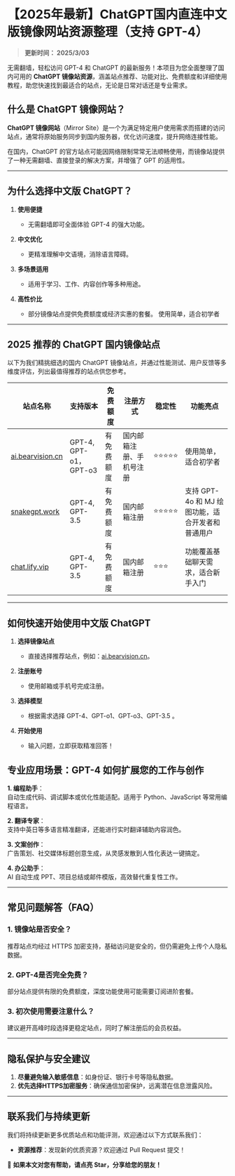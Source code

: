 # 【2025年最新】ChatGPT国内直连中文版镜像网站资源整理（支持 GPT-4）
 
> **更新时间： 2025/3/03**         

无需翻墙，轻松访问 GPT-4 和 ChatGPT 的最新服务！本项目为您全面整理了国内可用的 **ChatGPT 镜像站资源**，涵盖站点推荐、功能对比、免费额度和详细使用教程，助您快速找到最适合的站点，无论是日常对话还是专业需求。

## **什么是 ChatGPT 镜像网站？**

**ChatGPT 镜像网站**（Mirror Site）是一个为满足特定用户使用需求而搭建的访问站点，通常将原始服务同步到国内服务器，优化访问速度，提升网络连接性能。

在国内，ChatGPT 的官方站点可能因网络限制常常无法顺畅使用，而镜像站提供了一种无需翻墙、直接登录的解决方案，并增强了 GPT 的适用性。

---
## **为什么选择中文版 ChatGPT？**

1. **使用便捷**  
   - 无需翻墙即可全面体验 GPT-4 的强大功能。

2. **中文优化**  
   - 更精准理解中文语境，消除语言障碍。  

3. **多场景适用**  
   - 适用于学习、工作、内容创作等多种用途。

4. **高性价比**  
   - 部分镜像站点提供免费额度或经济实惠的套餐。
使用简单，适合初学者
---

## **2025 推荐的 ChatGPT 国内镜像站点**

以下为我们精挑细选的国内 ChatGPT 镜像站点，并通过性能测试、用户反馈等多维度评估，列出最值得推荐的站点供您参考。

| **站点名称**        | **支持版本**                | **免费额度**    | **注册方式**   | **稳定性**      | **功能亮点**                                |
|---------------------|---------------------------|----------------|----------------|-----------------|--------------------------------------------|
|[ai.bearvision.cn](https://ai.bearvision.cn/)  |GPT-4, GPT-o1，GPT-o3    | 有免费额度       | 国内邮箱注册、手机号注册    | ⭐⭐⭐⭐⭐      | 使用简单，适合初学者 |
|  [snakegpt.work](https://snakept.work)    | GPT-4, GPT-3.5      | 有免费额度     | 国内邮箱注册| ⭐⭐⭐⭐⭐      | 支持 GPT-4o 和 MJ 绘图功能，适合开发者和普通用户|
| [chat.lify.vip](https://chat.lify.vip)   |GPT-4, GPT-3.5        | 有免费额度     | 国内邮箱注册    | ⭐⭐⭐        | 功能覆盖基础聊天需求，适合新手入门              |

---

## **如何快速开始使用中文版 ChatGPT**

1. **选择镜像站点**  
   - 直接选择推荐站点，例如：[ai.bearvision.cn](https://ai.bearvision.cn/)。  

2. **注册账号**  
   - 使用邮箱或手机号完成注册。  

3. **选择模型**  
   - 根据需求选择 GPT-4、GPT-o1、GPT-o3、GPT-3.5 。 

4. **开始使用**  
   - 输入问题，立即获取精准回答！

## **专业应用场景：GPT-4 如何扩展您的工作与创作**

**1. 编程助手**：  
自动生成代码、调试脚本或优化性能适配。适用于 Python、JavaScript 等常用编程语言。

**2. 翻译专家**：  
支持中英日等多语言精准翻译，还能进行实时翻译辅助内容润色。

**3. 文案创作**：  
广告策划、社交媒体标题创意生成，从灵感发散到人性化表达一键搞定。

**4. 办公助手**：  
AI 自动生成 PPT、项目总结或邮件模版，高效替代重复性工作。


---

## **常见问题解答（FAQ）**

### **1. 镜像站是否安全？**  
推荐站点均经过 HTTPS 加密支持，基础访问是安全的，但仍需避免上传个人隐私数据。

### **2. GPT-4是否完全免费？**  
部分站点提供有限的免费额度，深度功能使用可能需要订阅进阶套餐。

### **3. 初次使用需要注意什么？**  
建议避开高峰时段选择更稳定站点，同时了解注册后的会员权益。

---

## **隐私保护与安全建议**

1. **尽量避免输入敏感信息**：如身份证、银行卡号等隐私数据。
2. **优先选择HTTPS加密服务**：确保通信加密保护，远离潜在信息泄露风险。

---

## **联系我们与持续更新**

我们将持续更新更多优质站点和功能评测，欢迎通过以下方式联系我们：  
- **资源推荐**：发现新的优质资源？欢迎通过 Pull Request 提交！  

🌟 **如果本文对您有帮助，请点亮 Star，分享给您的朋友！**

